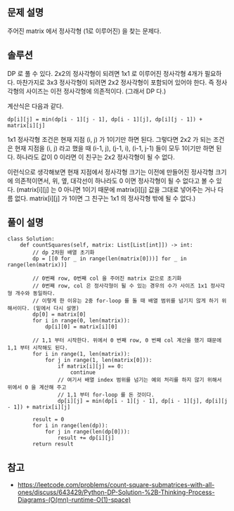 ## 문제 설명
주어진 matrix 에서 정사각형 (1로 이루어진) 을 찾는 문제다.

## 솔루션
DP 로 풀 수 있다.
2x2의 정사각형이 되려면 1x1 로 이루어진 정사각형 4개가 필요하다. 마찬가지로 3x3 정사각형이 되려면 2x2 정사각형이 포함되어 있어야 한다.
즉 정사각형의 사이즈는 이전 정사각형에 의존적이다. (그래서 DP 다.)

계산식은 다음과 같다.
```
dp[i][j] = min(dp[i - 1][j - 1], dp[i - 1][j], dp[i][j - 1]) + matrix[i][j]
```

1x1 정사각형 조건은 현재 지점 (i, j) 가 1이기만 하면 된다. 
그렇다면 2x2 가 되는 조건은 현재 지점을 (i, j) 라고 했을 때 (i-1, j), (j-1, i), (i-1, j-1) 들이 모두 1이기만 하면 된다.
하나라도 값이 0 이라면 이 친구는 2x2 정사각형이 될 수 없다.

이런식으로 생각해보면 현재 지점에서 정사각형 크기는 이전에 만들어진 정사각형 크기에 의존적이면서, 위, 옆, 대각선이 하나라도 0 이면 
정사각형이 될 수 없다고 볼 수 있다. (matrix[i][j] 는 0 아니면 1이기 때문에 matrix[i][j] 값을 그대로 넣어주는 거나 다름 없다. 
matrix[i][j] 가 1이면 그 친구는 1x1 의 정사각형 밖에 될 수 없다.)

## 풀이 설명
```python3
class Solution:
    def countSquares(self, matrix: List[List[int]]) -> int:
        // dp 2차원 배열 초기화
        dp = [[0 for _ in range(len(matrix[0]))] for _ in range(len(matrix))]

        // 0번째 row, 0번째 col 을 주어진 matrix 값으로 초기화
        // 0번째 row, col 은 정사각형이 될 수 있는 경우의 수가 사이즈 1x1 정사각형 개수와 동일하다.
        // 이렇게 한 이유는 2중 for-loop 를 돌 때 배열 범위를 넘기지 않게 하기 위해서이다. (밑에서 다시 설명)
        dp[0] = matrix[0]
        for i in range(0, len(matrix)):
            dp[i][0] = matrix[i][0]

        // 1,1 부터 시작한다. 위에서 0 번째 row, 0 번째 col 계산을 했기 떄문에 1,1 부터 시작해도 된다.
        for i in range(1, len(matrix)):
            for j in range(1, len(matrix[0])):
                if matrix[i][j] == 0:
                    continue
                // 여기서 배열 index 범위를 넘기는 예외 처리를 하지 않기 위해서 위에서 0 을 계산해 주고
                // 1,1 부터 for-loop 를 돈 것이다.
                dp[i][j] = min(dp[i - 1][j - 1], dp[i - 1][j], dp[i][j - 1]) + matrix[i][j]

        result = 0
        for i in range(len(dp)):
            for j in range(len(dp[0])):
                result += dp[i][j]
        return result
```

## 참고
- https://leetcode.com/problems/count-square-submatrices-with-all-ones/discuss/643429/Python-DP-Solution-%2B-Thinking-Process-Diagrams-(O(mn)-runtime-O(1)-space)